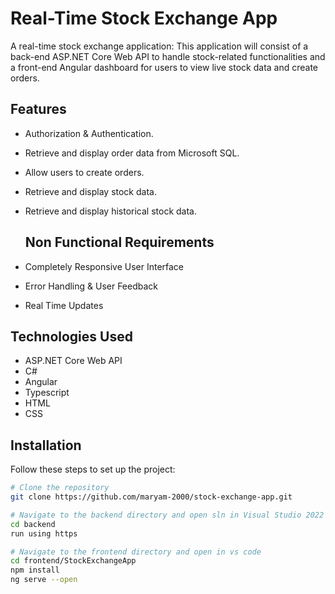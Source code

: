# Real-Time Stock Exchange App
A real-time stock exchange application: This application will consist of a back-end ASP.NET Core Web API to handle stock-related functionalities and a front-end Angular dashboard for users to view live stock data and create orders.

## Features

- Authorization & Authentication.
- Retrieve and display order data from Microsoft SQL.
- Allow users to create orders.
- Retrieve and display stock data.
- Retrieve and display historical stock data.

  ## Non Functional Requirements

- Completely Responsive User Interface
- Error Handling & User Feedback
- Real Time Updates

## Technologies Used
- ASP.NET Core Web API
- C#
- Angular
- Typescript
- HTML
- CSS

## Installation

Follow these steps to set up the project:

```bash
# Clone the repository
git clone https://github.com/maryam-2000/stock-exchange-app.git

# Navigate to the backend directory and open sln in Visual Studio 2022
cd backend
run using https

# Navigate to the frontend directory and open in vs code
cd frontend/StockExchangeApp
npm install
ng serve --open
